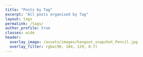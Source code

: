```yaml
---
title: "Posts by Tag"
excerpt: "All posts organised by Tag"
layout: tags
permalink: /tags/
author_profile: true
classes: wide
header:
  overlay_image: /assets/images/hangout_snapshot_Pencil.jpg
  overlay_filter: rgba(90, 104, 129, 0.7)
---
```

